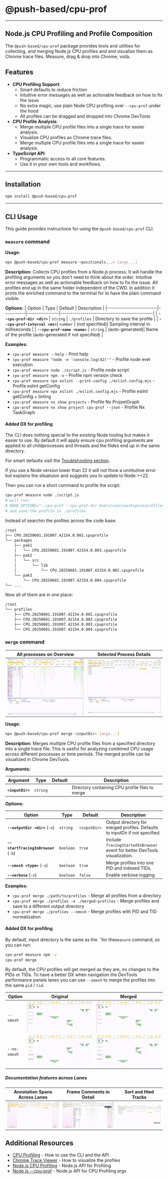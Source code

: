 # @push-based/cpu-prof

---

## Node.js CPU Profiling and Profile Composition

The `@push-based/cpu-prof` package provides tools and utilities for collecting, and merging Node.js CPU profiles and and
visualize them as Chrome trace files.
Measure, drag & drop into Chrome, voilà.

## Features

- **CPU Profiling Support**:
  - Smart defaults to reduce friction
  - Intuitive error messages as well as actionable feedback on how to fix the issue
  - No extra magic, use plain Node CPU profiling over `--cpu-prof` under the hood
  - All profiles can be dragged and dropped into Chrome DevTools
- **CPU Profile Analysis**:
  - Merge multiple CPU profile files into a single trace for easier analysis.
  - Visualize CPU profiles as Chrome trace files.
  - Merge multiple CPU profile files into a single trace for easier analysis.
- **TypeScript API**:
  - Programmatic access to all core features.
  - Use it in your own tools and workflows.

---

## Installation

```bash
npm install @push-based/cpu-prof
```

---

## CLI Usage

This guide provides instructions for using the `@push-based/cpu-prof` CLI.

### `measure` command

**Usage:**

```bash
npx @push-based/cpu-prof measure <positionals...> [args...]
```

**Description:**
Collects CPU profiles from a Node.js process. It will handle the profiling arguments so you don't need to think about
the order. Intuitive error messages as well as actionable feedback on how to fix the issue. All profiles end up in the
same folder independent of the CWD.
In addition it prints the enriched command to the terminal for to have the plain command visible.

**Options:**
| Option | Type | Default | Description |
|-------------------------|-----------|----------------|----------------------------------------------|
| **`--cpu-prof-dir <dir>`** | `string` | `./profiles` | Directory to save the profile |
| **`--cpu-prof-interval <ms>`**| `number` | (not specified)| Sampling interval in milliseconds |
| **`--cpu-prof-name <name>`** | `string` | (auto-generated)| Name of the profile (auto-generated if not specified) |

**Examples:**

- `cpu-prof measure --help` - Print help
- `cpu-prof measure "node -e 'console.log(42)'"` - Profile node evel execution
- `cpu-prof measure node ./script.js` - Profile node script
- `cpu-prof measure npm -v` - Profile npm version check
- `cpu-prof measure npx eslint --print-config ./eslint.config.mjs` - Profile eslint getConfig
- `cpu-prof measure npx eslint ./eslint.config.mjs` - Profile eslint getConfig + linting
- `cpu-prof measure nx show projects` - Profile Nx ProjsetGraph
- `cpu-prof measure nx show project cpu-prof --json` - Profile Nx TaskGraph

#### Added DX for profiling

The CLI does nothing special to the existing Node tooling but makes it easier to use.
By default it will apply ensure cpu profiling arguments are applied to all childprocesses and threads and the fildes end
up in the same directory.

For smart defaults visit the [Troublshooting section](./docs/cpu-profiling.md).

If you use a Node version lower than 22 it will not thow a unintuitive error but explains the situatuion and suggests
you to update to Node >=22.

Then you can run a short command to profile the script:

```bash
cpu-prof measure node ./script.js
# will run:
# NODE_OPTIONS="--cpu-prof --cpu-prof-dir Users/user/workspace/profiles" node ./script.js
# and save the profile in ./profiles
```

Instead of searchin the profiles across the code base:

```text
/root
├── CPU.20250601.191007.42154.0.001.cpuprofile
└── packages
    ├── pak1
    │   └── CPU.20250601.191007.42154.0.003.cpuprofile
    ├── pak2
    │   └── src
    │       └── lib
    │           └── CPU.20250601.191007.42154.0.002.cpuprofile
    └── pak3
        └── CPU.20250601.191007.42154.0.004.cpuprofile
└── ...
```

Now all of them are in one place:

```text
/root
└── profiles
    ├── CPU.20250601.191007.42154.0.001.cpuprofile
    ├── CPU.20250601.191007.42154.0.002.cpuprofile
    ├── CPU.20250601.191007.42154.0.003.cpuprofile
    └── CPU.20250601.191007.42154.0.004.cpuprofile
```

### `merge` command

| All processes on Overview                                                                         | Selected Process Details                                                                               |
| ------------------------------------------------------------------------------------------------- | ------------------------------------------------------------------------------------------------------ |
| ![merge-processes-and-threads--overview.png](docs/imgs/merge-processes-and-threads--overview.png) | ![merge-processes-and-threads--overview.png](docs/imgs/merge-processes-and-threads--overview-open.png) |

**Usage:**

```bash
npx @push-based/cpu-prof merge <inputDir> [args...]
```

**Description:**
Merges multiple CPU profile files from a specified directory into a single trace file. This is useful for analyzing
combined CPU usage across different processes or time periods. The merged profile can be visualized in Chrome DevTools.

**Arguments:**

| Argument         | Type     | Default | Description                                     |
| ---------------- | -------- | ------- | ----------------------------------------------- |
| **`<inputDir>`** | `string` |         | Directory containing CPU profile files to merge |

**Options:**

| Option                               | Type      | Default      | Description                                                                  |
| ------------------------------------ | --------- | ------------ | ---------------------------------------------------------------------------- |
| **`--outputDir <dir>`** (`-o`)       | `string`  | `<inputDir>` | Output directory for merged profiles. Defaults to inputDir if not specified. |
| **`--startTracingInBrowser`** (`-b`) | `boolean` | `true`       | Include `TracingStartedInBrowser` event for better DevTools visualization.   |
| **`--smosh <type>`** (`-s`)          | `boolean` | `true`       | Merge profiles into one PID and indexed TIDs.                                |
| **`--verbose`** (`-v`)               | `boolean` | `false`      | Enable verbose logging.                                                      |

**Examples:**

- `cpu-prof merge ./path/to/profiles` - Merge all profiles from a directory
- `cpu-prof merge ./profiles -o ./merged-profiles` - Merge profiles and save to a different output directory
- `cpu-prof merge ./profiles --smosh` - Merge profiles with PID and TID normalization

#### Added DX for profiling

By default, input directory is the same as the ``for the`measure` command, so you can run:

```bash
cpu-prof measure npm -v
cpu-prof merge
```

By default, the CPU profiles will get merged as they are, no changes to the PIDs or TIDs.
To have a better DX when navigation the DevTools performance panels lanes you can use `--smosh` to merge the profiles
into the same `pid` / `tid`.

| Option       | Original                                         | Merged                                           |
| ------------ | ------------------------------------------------ | ------------------------------------------------ |
| `--smosh`    | <img src="./docs/imgs/cli-merge--smosh-pid.png"> | <img src="./docs/imgs/cli-merge--smosh-pid.png"> |
| `--no-smosh` | <img src="./docs/imgs/cli-merge--smosh-off.png"> | <img src="./docs/imgs/cli-merge--smosh-off.png"> |

##### Documentation features across Lanes

| Annotation Spans Across Lanes                                                                                                   | Frame Comments in Detail                                                                                                                         | Sort and Hied Tracks                                                                                                  |
| ------------------------------------------------------------------------------------------------------------------------------- | ------------------------------------------------------------------------------------------------------------------------------------------------ | --------------------------------------------------------------------------------------------------------------------- |
| ![docs/imgs/merge-annotations-across-processes-and-threads.png](./docs/imgs/merge-annotations-across-processes-and-threads.png) | ![docs/imgs/merge-annotations-across-processes-and-threads--details.png](./docs/imgs/merge-annotations-across-processes-and-threads--detail.png) | ![docs/imgs/merge-sort-and-hide-processes-and-threads.png](./docs/imgs/merge-sort-and-hide-processes-and-threads.png) |

## Additional Resources

- [CPU Profiling](./docs/cpu-profiling.md) - How to use the CLI and the API
- [Chrome Trace Viewer](https://ui.perfetto.dev/) - How to visualize the profiles
- [Node.js CPU Profiling](https://nodejs.org/api/perf_hooks.html#performanceprofiling) - Node.js API for Profiling
- [Node.js --cpu-prof](https://nodejs.org/docs/v22.16.0/api/cli.html#--cpu-prof) - Node.js API for CPU Profiling args

